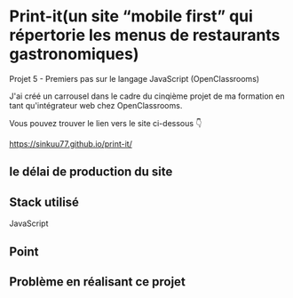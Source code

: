 # Print-it(un site “mobile first” qui répertorie les menus de restaurants gastronomiques)

Projet 5 - Premiers pas sur le langage JavaScript (OpenClassrooms)

<p>J'ai créé un carrousel dans le cadre du cinqième projet de ma formation en tant qu'intégrateur web chez OpenClassrooms.</p>
<p> Vous pouvez trouver le lien vers le site ci-dessous 👇 </p>
<a href="https://sinkuu77.github.io/print-it/">https://sinkuu77.github.io/print-it/</a>

## le délai de production du site



## Stack utilisé
JavaScript

## Point


## Problème en réalisant ce projet

